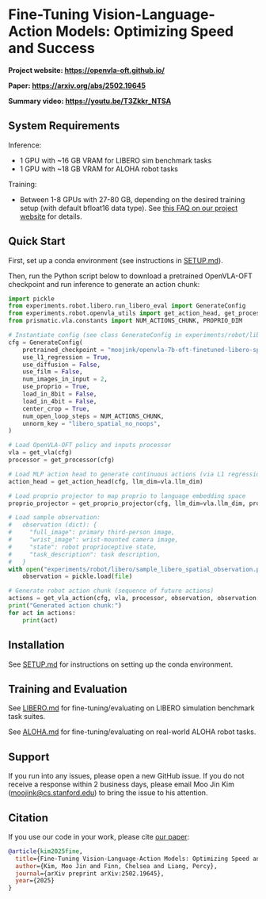 # Fine-Tuning Vision-Language-Action Models: Optimizing Speed and Success

**Project website: https://openvla-oft.github.io/**

**Paper: https://arxiv.org/abs/2502.19645**

**Summary video: https://youtu.be/T3Zkkr_NTSA**

## System Requirements

Inference:
* 1 GPU with ~16 GB VRAM for LIBERO sim benchmark tasks
* 1 GPU with ~18 GB VRAM for ALOHA robot tasks

Training:
* Between 1-8 GPUs with 27-80 GB, depending on the desired training setup (with default bfloat16 data type). See [this FAQ on our project website](https://openvla-oft.github.io/#train-compute) for details.

## Quick Start

First, set up a conda environment (see instructions in [SETUP.md](SETUP.md)).

Then, run the Python script below to download a pretrained OpenVLA-OFT checkpoint and run inference to generate an action chunk:

```python
import pickle
from experiments.robot.libero.run_libero_eval import GenerateConfig
from experiments.robot.openvla_utils import get_action_head, get_processor, get_proprio_projector, get_vla, get_vla_action
from prismatic.vla.constants import NUM_ACTIONS_CHUNK, PROPRIO_DIM

# Instantiate config (see class GenerateConfig in experiments/robot/libero/run_libero_eval.py for definitions)
cfg = GenerateConfig(
    pretrained_checkpoint = "moojink/openvla-7b-oft-finetuned-libero-spatial",
    use_l1_regression = True,
    use_diffusion = False,
    use_film = False,
    num_images_in_input = 2,
    use_proprio = True,
    load_in_8bit = False,
    load_in_4bit = False,
    center_crop = True,
    num_open_loop_steps = NUM_ACTIONS_CHUNK,
    unnorm_key = "libero_spatial_no_noops",
)

# Load OpenVLA-OFT policy and inputs processor
vla = get_vla(cfg)
processor = get_processor(cfg)

# Load MLP action head to generate continuous actions (via L1 regression)
action_head = get_action_head(cfg, llm_dim=vla.llm_dim)

# Load proprio projector to map proprio to language embedding space
proprio_projector = get_proprio_projector(cfg, llm_dim=vla.llm_dim, proprio_dim=PROPRIO_DIM)

# Load sample observation:
#   observation (dict): {
#     "full_image": primary third-person image,
#     "wrist_image": wrist-mounted camera image,
#     "state": robot proprioceptive state,
#     "task_description": task description,
#   }
with open("experiments/robot/libero/sample_libero_spatial_observation.pkl", "rb") as file:
    observation = pickle.load(file)

# Generate robot action chunk (sequence of future actions)
actions = get_vla_action(cfg, vla, processor, observation, observation["task_description"], action_head, proprio_projector)
print("Generated action chunk:")
for act in actions:
    print(act)
```

## Installation

See [SETUP.md](SETUP.md) for instructions on setting up the conda environment.

## Training and Evaluation

See [LIBERO.md](LIBERO.md) for fine-tuning/evaluating on LIBERO simulation benchmark task suites.

See [ALOHA.md](ALOHA.md) for fine-tuning/evaluating on real-world ALOHA robot tasks.

## Support

If you run into any issues, please open a new GitHub issue. If you do not receive a response within 2 business days, please email Moo Jin Kim (moojink@cs.stanford.edu) to bring the issue to his attention.

## Citation

If you use our code in your work, please cite [our paper](https://arxiv.org/abs/2502.19645):

```bibtex
@article{kim2025fine,
  title={Fine-Tuning Vision-Language-Action Models: Optimizing Speed and Success},
  author={Kim, Moo Jin and Finn, Chelsea and Liang, Percy},
  journal={arXiv preprint arXiv:2502.19645},
  year={2025}
}
```

